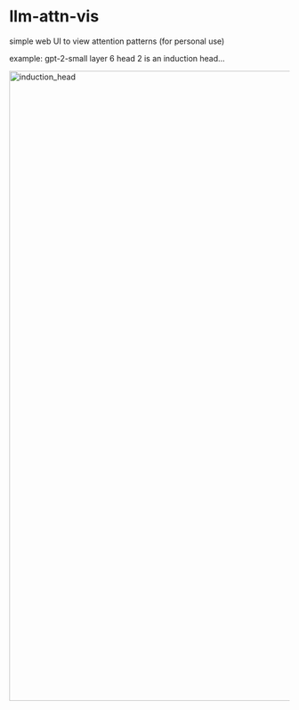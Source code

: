 # llm-attn-vis

simple web UI to view attention patterns (for personal use)

example: gpt-2-small layer 6 head 2 is an induction head...

<img width="1130" alt="induction_head" src="https://github.com/okarthikb/llm-attn-vis/assets/86470305/09b6dd78-f186-4f48-bc29-afe9b04d232e">
